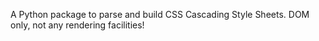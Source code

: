 A Python package to parse and build CSS Cascading Style Sheets.
DOM only, not any rendering facilities!
